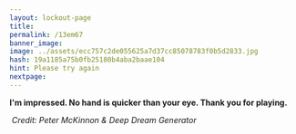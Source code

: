 ```yaml
---
layout: lockout-page
title:
permalink: /13em67
banner_image:
image: ../assets/ecc757c2de055625a7d37cc85078783f0b5d2833.jpg
hash: 19a1185a75b0fb25180b4aba2baae104
hint: Please try again
nextpage:
---
```


<b>I'm impressed. No hand is quicker than your eye. Thank you for playing.</b>

<img src="{{page.image}}" alt="">
<i>Credit: Peter McKinnon & Deep Dream Generator</i>